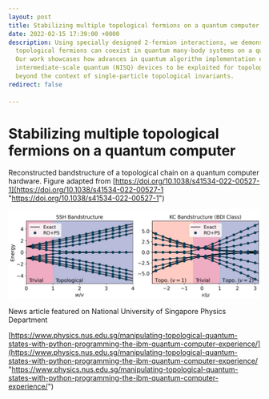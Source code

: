 ```yaml
---
layout: post
title: Stabilizing multiple topological fermions on a quantum computer
date: 2022-02-15 17:39:00 +0000
description: Using specially designed 2-fermion interactions, we demonstrate how multiple
  topological fermions can coexist in quantum many-body systems on a quantum computer.
  Our work showcases how advances in quantum algorithm implementation enable noisy
  intermediate-scale quantum (NISQ) devices to be exploited for topological stabilization
  beyond the context of single-particle topological invariants.
redirect: false

---
```

# Stabilizing multiple topological fermions on a quantum computer

Reconstructed bandstructure of a topological chain on a quantum computer hardware. Figure adapted from [https://doi.org/10.1038/s41534-022-00527-1](https://doi.org/10.1038/s41534-022-00527-1 "https://doi.org/10.1038/s41534-022-00527-1")

![](/assets/img/stabilizing.PNG)

News article featured on National University of Singapore Physics Department

[https://www.physics.nus.edu.sg/manipulating-topological-quantum-states-with-python-programming-the-ibm-quantum-computer-experience/](https://www.physics.nus.edu.sg/manipulating-topological-quantum-states-with-python-programming-the-ibm-quantum-computer-experience/ "https://www.physics.nus.edu.sg/manipulating-topological-quantum-states-with-python-programming-the-ibm-quantum-computer-experience/")